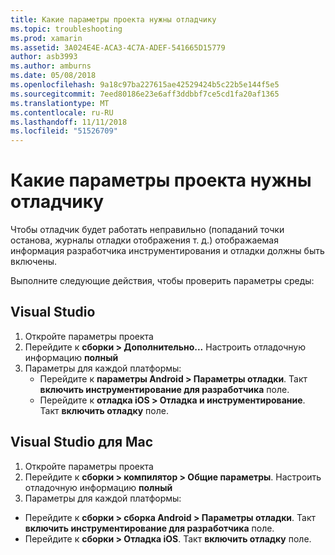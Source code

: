 ```yaml
---
title: Какие параметры проекта нужны отладчику
ms.topic: troubleshooting
ms.prod: xamarin
ms.assetid: 3A024E4E-ACA3-4C7A-ADEF-541665D15779
author: asb3993
ms.author: amburns
ms.date: 05/08/2018
ms.openlocfilehash: 9a18c97ba227615ae42529424b5c22b5e144f5e5
ms.sourcegitcommit: 7eed80186e23e6aff3ddbbf7ce5cd1fa20af1365
ms.translationtype: MT
ms.contentlocale: ru-RU
ms.lasthandoff: 11/11/2018
ms.locfileid: "51526709"
---
```

# <a name="what-project-settings-are-required-for-the-debugger"></a>Какие параметры проекта нужны отладчику

Чтобы отладчик будет работать неправильно (попаданий точки останова, журналы отладки отображения т. д.) отображаемая информация разработчика инструментирования и отладки должны быть включены.

Выполните следующие действия, чтобы проверить параметры среды:

## <a name="visual-studio"></a>Visual Studio
1. Откройте параметры проекта
2. Перейдите к **сборки > Дополнительно...** Настроить отладочную информацию **полный**
3. Параметры для каждой платформы:
   - Перейдите к **параметры Android > Параметры отладки**. Такт **включить инструментирование для разработчика** поле.
   - Перейдите к **отладка iOS > Отладка и инструментирование**. Такт **включить отладку** поле.

## <a name="visual-studio-for-mac"></a>Visual Studio для Mac
1. Откройте параметры проекта
2. Перейдите к **сборки > компилятор > Общие параметры**. Настроить отладочную информацию **полный**
3. Параметры для каждой платформы:
  - Перейдите к **сборки > сборка Android > Параметры отладки**. Такт **включить инструментирование для разработчика** поле.
  - Перейдите к **сборки > Отладка iOS**. Такт **включить отладку** поле.

